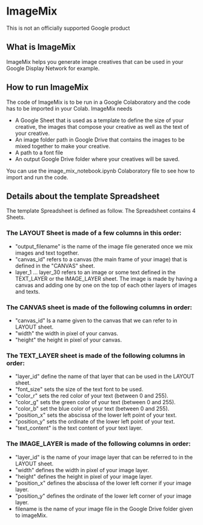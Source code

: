 # ImageMix

This is not an officially supported Google product

## What is ImageMix
ImageMix helps you generate image creatives that can be used in your Google
Display Network for example.

## How to run ImageMix
The code of ImageMix is to be run in a Google Colaboratory and the code has
to be imported in your Colab.
ImageMix needs
- A Google Sheet that is used as a template to define the size of your creative,
the images that compose your creative as well as the text of your creative.
- An image folder path in Google Drive that contains the images
to be mixed together to make your creative.
- A path to a font file
- An output Google Drive folder where your creatives will be saved.

You can use the image_mix_notebook.ipynb Colaboratory file to see how to import
and run the code.

## Details about the template Spreadsheet
The template Spreadsheet is defined as follow.
The Spreadsheet contains 4 Sheets.

### The LAYOUT Sheet is made of a few columns in this order:
- "output_filename" is the name of the image file generated once we mix images
and text together.
- "canvas_id" refers to a canvas (the main frame of your image) that is defined
in the "CANVAS" sheet.
- layer_1 ... layer_30 refers to an image or some text defined in the TEXT_LAYER
or the IMAGE_LAYER sheet.
The image is made by having a canvas and adding one by one on the top of each
other layers of images and texts.

### The CANVAS sheet is made of the following columns in order:
- "canvas_id" Is a name given to the canvas that we can refer to in LAYOUT
sheet.
- "width" the width in pixel of your canvas.
- "height" the height in pixel of your canvas.

### The TEXT_LAYER sheet is made of the following columns in order:
- "layer_id" define the name of that layer that can be used in the LAYOUT sheet.
- "font_size" sets the size of the text font to be used.
- "color_r" sets the red color of your text (between 0 and 255).
- "color_g" sets the green color of your text (between 0 and 255).
- "color_b" set the blue color of your text (between 0 and 255).
- "position_x" sets the abscissa of the lower left point of your text.
- "position_y" sets the ordinate of the lower left point of your text.
- "text_content" is the text content of your text layer.

### The IMAGE_LAYER is made of the following columns in order:
- "layer_id" is the name of your image layer that can be referred to in the
LAYOUT sheet.
- "width" defines the width in pixel of your image layer.
- "height" defines the height in pixel of your image layer.
- "position_x" defines the abscissa of the lower left corner if your image
layer.
- "position_y" defines the ordinate of the lower left corner of your image
layer.
- filename is the name of your image file in the Google Drive folder given to
imageMix.
